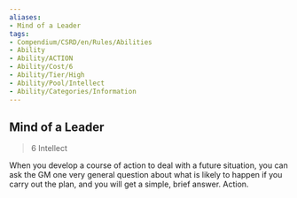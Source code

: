 ```yaml
---
aliases:
- Mind of a Leader
tags:
- Compendium/CSRD/en/Rules/Abilities
- Ability
- Ability/ACTION
- Ability/Cost/6
- Ability/Tier/High
- Ability/Pool/Intellect
- Ability/Categories/Information
---
```


  
## Mind of a Leader  
>6  Intellect  
  
When you develop a course of action to deal with a future situation, you can ask the GM one very general question about what is likely to happen if you carry out the plan, and you will get a simple, brief answer. Action.